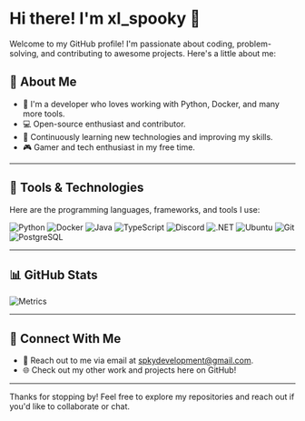 # Hi there! I'm xl_spooky 👋

Welcome to my GitHub profile! I'm passionate about coding, problem-solving, and contributing to awesome projects. Here's a little about me:

## 🌟 About Me
- 🔧 I'm a developer who loves working with Python, Docker, and many more tools.
- 💻 Open-source enthusiast and contributor.
- 🧠 Continuously learning new technologies and improving my skills.
- 🎮 Gamer and tech enthusiast in my free time.

---

## 🚀 Tools & Technologies
Here are the programming languages, frameworks, and tools I use:

![Python](https://skillicons.dev/icons?i=python)
![Docker](https://skillicons.dev/icons?i=docker)
![Java](https://skillicons.dev/icons?i=java)
![TypeScript](https://skillicons.dev/icons?i=typescript)
![Discord](https://skillicons.dev/icons?i=discord)
![.NET](https://skillicons.dev/icons?i=dotnet)
![Ubuntu](https://skillicons.dev/icons?i=ubuntu)
![Git](https://skillicons.dev/icons?i=git)
![PostgreSQL](https://skillicons.dev/icons?i=postgres)

---

## 📊 GitHub Stats
![Metrics](https://github.com/xl-spooky/xl-spooky/blob/main/.github/workflows/metrics.yml)


---

## 🔗 Connect With Me
- 📧 Reach out to me via email at [spkydevelopment@gmail.com](mailto:spkydevelopment@gmail.com).
- 🌐 Check out my other work and projects here on GitHub!

---

Thanks for stopping by! Feel free to explore my repositories and reach out if you'd like to collaborate or chat.
